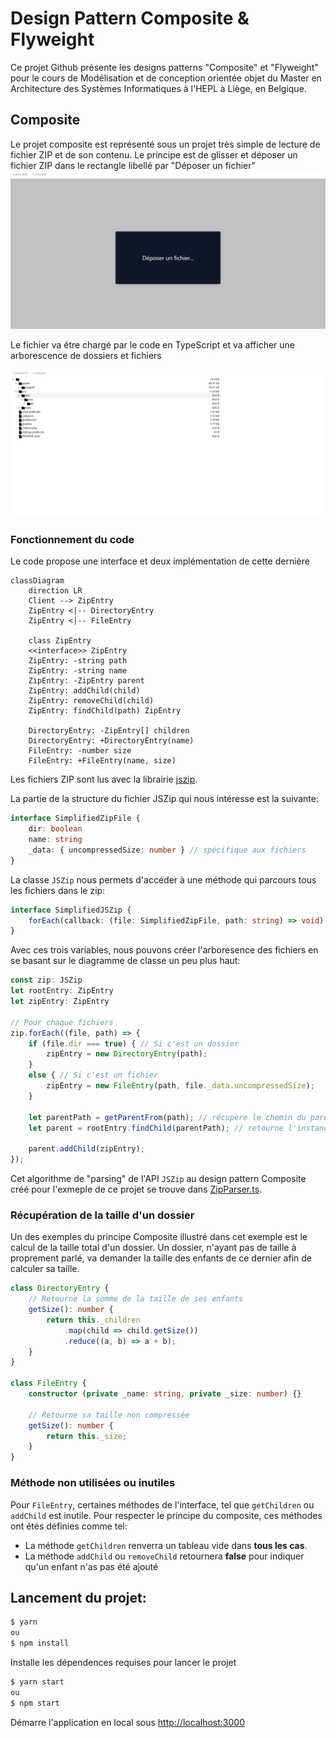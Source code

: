 # Design Pattern Composite & Flyweight

Ce projet Github présente les designs patterns "Composite" et "Flyweight" pour le cours de Modélisation et de conception orientée objet du Master en Architecture des Systèmes Informatiques à l'HEPL à Liège, en Belgique.

## Composite

Le projet composite est représenté sous un projet très simple de lecture de fichier ZIP et de son contenu. Le principe est de glisser et déposer un fichier ZIP dans le rectangle libellé par "Déposer un fichier"
![](./doc/drop_file.png)

Le fichier va être chargé par le code en TypeScript et va afficher une arborescence de dossiers et fichiers

![](/doc/file_view.png)

### Fonctionnement du code

Le code propose une interface et deux implémentation de cette dernière

```mermaid
classDiagram
    direction LR
    Client --> ZipEntry
    ZipEntry <|-- DirectoryEntry
    ZipEntry <|-- FileEntry

    class ZipEntry
    <<interface>> ZipEntry
    ZipEntry: -string path
    ZipEntry: -string name
    ZipEntry: -ZipEntry parent
    ZipEntry: addChild(child)
    ZipEntry: removeChild(child)
    ZipEntry: findChild(path) ZipEntry

    DirectoryEntry: -ZipEntry[] children
    DirectoryEntry: +DirectoryEntry(name)
    FileEntry: -number size
    FileEntry: +FileEntry(name, size)
```

Les fichiers ZIP sont lus avec la librairie [jszip](https://www.npmjs.com/package/jszip).

La partie de la structure du fichier JSZip qui nous intéresse est la suivante:
```ts
interface SimplifiedZipFile {
    dir: boolean
    name: string
    _data: { uncompressedSize: number } // spécifique aux fichiers
}
```

La classe `JSZip` nous permets d'accéder à une méthode qui parcours tous les fichiers dans le zip:

```ts
interface SimplifiedJSZip {
    forEach(callback: (file: SimplifiedZipFile, path: string) => void): void
}
```

Avec ces trois variables, nous pouvons créer l'arboresence des fichiers en se basant sur le diagramme de classe un peu plus haut:

```ts
const zip: JSZip
let rootEntry: ZipEntry
let zipEntry: ZipEntry

// Pour chaque fichiers
zip.forEach((file, path) => {
    if (file.dir === true) { // Si c'est un dossier
        zipEntry = new DirectoryEntry(path);
    }
    else { // Si c'est un fichier
        zipEntry = new FileEntry(path, file._data.uncompressedSize);
    }

    let parentPath = getParentFrom(path); // récupère le chemin du parent
    let parent = rootEntry.findChild(parentPath); // retourne l'instance du parent dans la hiérarchie

    parent.addChild(zipEntry);
});
```

Cet algorithme de "parsing" de l'API `JSZip` au design pattern Composite créé pour l'exmeple de ce projet se trouve dans [ZipParser.ts](/src/app/utils/ZipParser.ts).

### Récupération de la taille d'un dossier

Un des exemples du principe Composite illustré dans cet exemple est le calcul de la taille total d'un dossier. Un dossier, n'ayant pas de taille à proprement parlé, va demander la taille des enfants de ce dernier afin de calculer sa taille.

```ts
class DirectoryEntry {
    // Retourne la somme de la taille de ses enfants
    getSize(): number {
        return this._children
            .map(child => child.getSize())
            .reduce((a, b) => a + b);
    }
}

class FileEntry {
    constructor (private _name: string, private _size: number) {}

    // Retourne sa taille non compressée
    getSize(): number {
        return this._size;
    }
}
```

### Méthode non utilisées ou inutiles

Pour `FileEntry`, certaines méthodes de l'interface, tel que `getChildren` ou `addChild` est inutile. Pour respecter le principe du composite, ces méthodes ont étés définies comme tel:

- La méthode `getChildren` renverra un tableau vide dans **tous les cas**.
- La méthode `addChild` ou `removeChild` retournera **false** pour indiquer qu'un enfant n'as pas été ajouté 

## Lancement du projet:
```sh
$ yarn
ou
$ npm install
```
Installe les dépendences requises pour lancer le projet

```sh
$ yarn start
ou
$ npm start
```
Démarre l'application en local sous [http://localhost:3000](http://localhost:3000)


